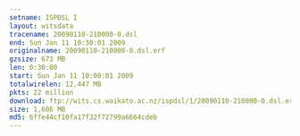 ```yaml
---
setname: ISPDSL I
layout: witsdata
tracename: 20090110-210000-0.dsl
end: Sun Jan 11 10:30:01 2009
originalname: 20090110-210000-0.dsl.erf
gzsize: 673 MB
len: 0:30:00
start: Sun Jan 11 10:00:01 2009
totalwirelen: 12,447 MB
pkts: 22 million
download: ftp://wits.cs.waikato.ac.nz/ispdsl/1/20090110-210000-0.dsl.erf.gz
size: 1,686 MB
md5: 6ffe44cf10fa17f32f72799a6664cdeb
---
```

